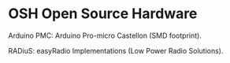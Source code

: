 OSH Open Source Hardware
===

Arduino PMC: Arduino Pro-micro Castellon (SMD footprint).

RADiuS: easyRadio Implementations (Low Power Radio Solutions).